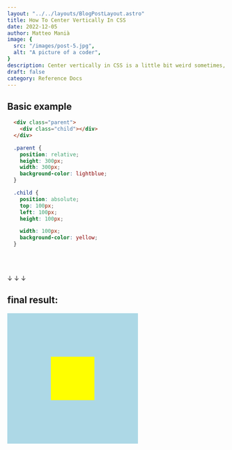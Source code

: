 ```yaml
---
layout: "../../layouts/BlogPostLayout.astro"
title: How To Center Vertically In CSS
date: 2022-12-05
author: Matteo Manià
image: {
  src: "/images/post-5.jpg",
  alt: "A picture of a coder",
}
description: Center vertically in CSS is a little bit weird sometimes, but in this case wouldn't not!
draft: false
category: Reference Docs
---
```


<h2>
  Basic example
</h2>

```html
  <div class="parent">
    <div class="child"></div>
  </div>
```

```css
  .parent {
    position: relative;
    height: 300px;
    width: 300px;
    background-color: lightblue;
  }

  .child {
    position: absolute;
    top: 100px;
    left: 100px;
    height: 100px;

    width: 100px;
    background-color: yellow;
  }
```

<p style="padding: 3rem 0 0 0;">↓ ↓ ↓</p>

## final result: 

<div style="height: 300px; position: relative; width: 300px; background-color: lightblue;">
  <div style="height: 100px; position: absolute; top: 100px; left: 100px; width: 100px; background-color:yellow"></div>
</div>